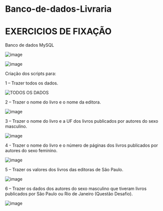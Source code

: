 # Banco-de-dados-Livraria
# EXERCICIOS DE FIXAÇÃO

Banco de dados MySQL

	
![image](https://github.com/IsaiasIbiapina/Banco-de-dados-Livraria/assets/115105114/6e97cbcf-3c13-49aa-a35f-2c4a1680633d)

![image](https://github.com/IsaiasIbiapina/Banco-de-dados-Livraria/assets/115105114/4563a8fb-552d-4489-bb26-605e65e9eb66)


Criação dos scripts para:

1 – Trazer todos os dados.


![TODOS OS DADOS](https://github.com/IsaiasIbiapina/Banco-de-dados-Livraria/assets/115105114/7a41e781-8181-4431-ada2-ffb45e35d16b)




2 – Trazer o nome do livro e o nome da editora.


![image](https://github.com/IsaiasIbiapina/Banco-de-dados-Livraria/assets/115105114/c5398934-61b1-4182-9150-5d1a2f9a47b9)


3 – Trazer o nome do livro e a UF dos livros publicados por autores do sexo masculino.


![image](https://github.com/IsaiasIbiapina/Banco-de-dados-Livraria/assets/115105114/3a0e104c-599e-461f-9b62-56e879be76e2)


4 - Trazer o nome do livro e o número de páginas dos livros publicados por autores do sexo feminino.


![image](https://github.com/IsaiasIbiapina/Banco-de-dados-Livraria/assets/115105114/b29dd72c-22da-4a0d-87e5-377d463c5d92)



5 – Trazer os valores dos livros das editoras de São Paulo.


![image](https://github.com/IsaiasIbiapina/Banco-de-dados-Livraria/assets/115105114/7f26c7bf-73c6-4352-8fc6-f50c63d3f22b)


6 – Trazer os dados dos autores do sexo masculino que tiveram livros publicados por São Paulo ou Rio de Janeiro (Questão Desafio).


![image](https://github.com/IsaiasIbiapina/Banco-de-dados-Livraria/assets/115105114/7bc14c83-eaa4-45a0-b05c-a80903ef3737)

